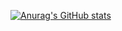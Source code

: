 [![Anurag's GitHub stats](https://github-readme-stats.vercel.app/api?username=huczk)](https://github.com/anuraghazra/github-readme-stats)
